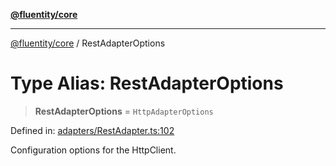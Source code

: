 [**@fluentity/core**](../README.md)

***

[@fluentity/core](../globals.md) / RestAdapterOptions

# Type Alias: RestAdapterOptions

> **RestAdapterOptions** = `HttpAdapterOptions`

Defined in: [adapters/RestAdapter.ts:102](https://github.com/cedricpierre/fluentity-core/blob/b057ffa4bd984b3647369856bae4096d23d452af/src/adapters/RestAdapter.ts#L102)

Configuration options for the HttpClient.
